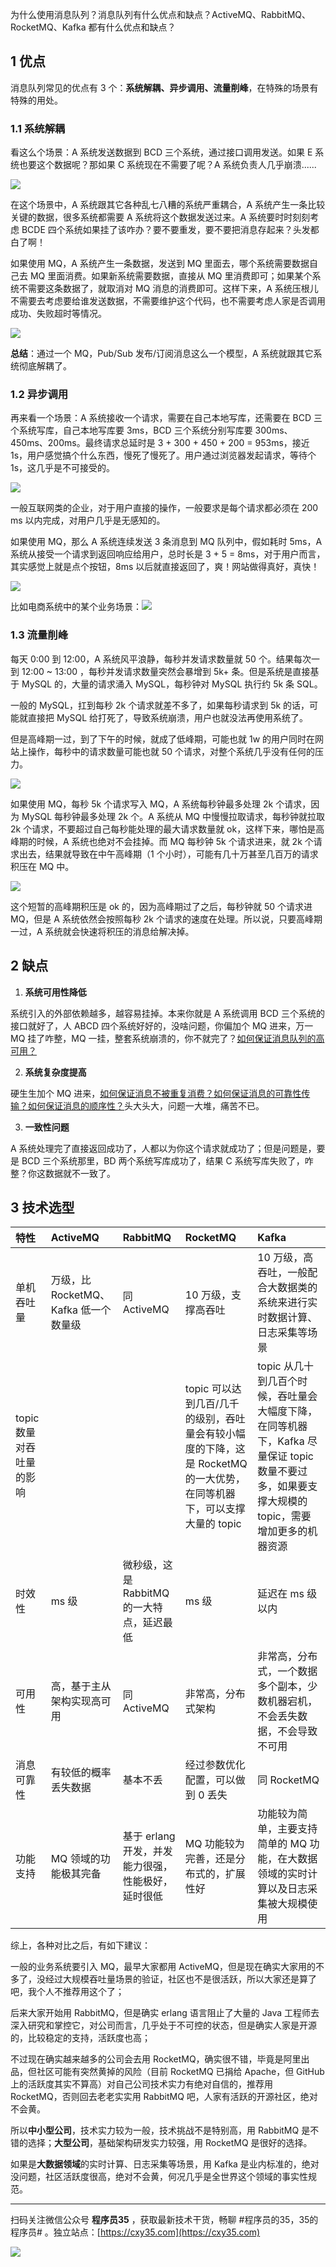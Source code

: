 为什么使用消息队列？消息队列有什么优点和缺点？ActiveMQ、RabbitMQ、RocketMQ、Kafka 都有什么优点和缺点？

## 1 优点

消息队列常见的优点有 3 个：**系统解耦、异步调用、流量削峰**，在特殊的场景有特殊的用处。

### 1.1 系统解耦

看这么个场景：A 系统发送数据到 BCD 三个系统，通过接口调用发送。如果 E 系统也要这个数据呢？那如果 C 系统现在不需要了呢？A 系统负责人几乎崩溃......

![](https://oscimg.oschina.net/oscnet/up-7c9d9896fd1b9bb3739ee1d65c1c21cd3c2.png)

在这个场景中，A 系统跟其它各种乱七八糟的系统严重耦合，A 系统产生一条比较关键的数据，很多系统都需要 A 系统将这个数据发送过来。A 系统要时时刻刻考虑 BCDE 四个系统如果挂了该咋办？要不要重发，要不要把消息存起来？头发都白了啊！

如果使用 MQ，A 系统产生一条数据，发送到 MQ 里面去，哪个系统需要数据自己去 MQ 里面消费。如果新系统需要数据，直接从 MQ 里消费即可；如果某个系统不需要这条数据了，就取消对 MQ 消息的消费即可。这样下来，A 系统压根儿不需要去考虑要给谁发送数据，不需要维护这个代码，也不需要考虑人家是否调用成功、失败超时等情况。

![](https://oscimg.oschina.net/oscnet/up-b1fb99f363b12372e87c9f883acffa2d5e9.png)

**总结**：通过一个 MQ，Pub/Sub 发布/订阅消息这么一个模型，A 系统就跟其它系统彻底解耦了。

### 1.2 异步调用

再来看一个场景：A 系统接收一个请求，需要在自己本地写库，还需要在 BCD 三个系统写库，自己本地写库要 3ms，BCD 三个系统分别写库要 300ms、450ms、200ms。最终请求总延时是 3 + 300 + 450 + 200 = 953ms，接近 1s，用户感觉搞个什么东西，慢死了慢死了。用户通过浏览器发起请求，等待个 1s，这几乎是不可接受的。

![](https://oscimg.oschina.net/oscnet/up-b281c60da801dc60f01fddeb4525477b001.png)

一般互联网类的企业，对于用户直接的操作，一般要求是每个请求都必须在 200 ms 以内完成，对用户几乎是无感知的。

如果使用 MQ，那么 A 系统连续发送 3 条消息到 MQ 队列中，假如耗时 5ms，A 系统从接受一个请求到返回响应给用户，总时长是 3 + 5 = 8ms，对于用户而言，其实感觉上就是点个按钮，8ms 以后就直接返回了，爽！网站做得真好，真快！

![](https://oscimg.oschina.net/oscnet/up-c45928861050b3dce01b985fcf52efdcf72.png)

比如电商系统中的某个业务场景：![](https://oscimg.oschina.net/oscnet/up-17c85d777ac4120d081f9ba7bbab65fd4d3.png)

### 1.3 流量削峰

每天 0:00 到 12:00，A 系统风平浪静，每秒并发请求数量就 50 个。结果每次一到 12:00 ~ 13:00 ，每秒并发请求数量突然会暴增到 5k+ 条。但是系统是直接基于 MySQL 的，大量的请求涌入 MySQL，每秒钟对 MySQL 执行约 5k 条 SQL。

一般的 MySQL，扛到每秒 2k 个请求就差不多了，如果每秒请求到 5k 的话，可能就直接把 MySQL 给打死了，导致系统崩溃，用户也就没法再使用系统了。

但是高峰期一过，到了下午的时候，就成了低峰期，可能也就 1w 的用户同时在网站上操作，每秒中的请求数量可能也就 50 个请求，对整个系统几乎没有任何的压力。

![](https://oscimg.oschina.net/oscnet/up-0c28692dd0e69c157cdf7ae5699f49dd35d.png)

如果使用 MQ，每秒 5k 个请求写入 MQ，A 系统每秒钟最多处理 2k 个请求，因为 MySQL 每秒钟最多处理 2k 个。A 系统从 MQ 中慢慢拉取请求，每秒钟就拉取 2k 个请求，不要超过自己每秒能处理的最大请求数量就 ok，这样下来，哪怕是高峰期的时候，A 系统也绝对不会挂掉。而 MQ 每秒钟 5k 个请求进来，就 2k 个请求出去，结果就导致在中午高峰期（1 个小时），可能有几十万甚至几百万的请求积压在 MQ 中。

![](https://oscimg.oschina.net/oscnet/up-1f8a1b261a02ec1d864dd63c1edf59c5679.png)

这个短暂的高峰期积压是 ok 的，因为高峰期过了之后，每秒钟就 50 个请求进 MQ，但是 A 系统依然会按照每秒 2k 个请求的速度在处理。所以说，只要高峰期一过，A 系统就会快速将积压的消息给解决掉。

## 2 缺点

1. **系统可用性降低**

系统引入的外部依赖越多，越容易挂掉。本来你就是 A 系统调用 BCD 三个系统的接口就好了，人 ABCD 四个系统好好的，没啥问题，你偏加个 MQ 进来，万一 MQ 挂了咋整，MQ 一挂，整套系统崩溃的，你不就完了？[如何保证消息队列的高可用？]()

2. **系统复杂度提高**

硬生生加个 MQ 进来，[如何保证消息不被重复消费？]()[如何保证消息的可靠性传输？]()[如何保证消息的顺序性？]()头大头大，问题一大堆，痛苦不已。

3. **一致性问题**

A 系统处理完了直接返回成功了，人都以为你这个请求就成功了；但是问题是，要是 BCD 三个系统那里，BD 两个系统写库成功了，结果 C 系统写库失败了，咋整？你这数据就不一致了。

## 3 技术选型

|**特性**|**ActiveMQ**|**RabbitMQ**|**RocketMQ**|**Kafka**|
|:-|:-|:-|:-|:-|
|单机吞吐量|万级，比 RocketMQ、Kafka 低一个数量级|同 ActiveMQ|10 万级，支撑高吞吐|10 万级，高吞吐，一般配合大数据类的系统来进行实时数据计算、日志采集等场景|
|topic 数量对吞吐量的影响|||topic 可以达到几百/几千的级别，吞吐量会有较小幅度的下降，这是 RocketMQ 的一大优势，在同等机器下，可以支撑大量的 topic|topic 从几十到几百个时候，吞吐量会大幅度下降，在同等机器下，Kafka 尽量保证 topic 数量不要过多，如果要支撑大规模的 topic，需要增加更多的机器资源|
|时效性|ms 级|微秒级，这是 RabbitMQ 的一大特点，延迟最低|ms 级|延迟在 ms 级以内|
|可用性|高，基于主从架构实现高可用|同 ActiveMQ|非常高，分布式架构|非常高，分布式，一个数据多个副本，少数机器宕机，不会丢失数据，不会导致不可用|
|消息可靠性|有较低的概率丢失数据|基本不丢|经过参数优化配置，可以做到 0 丢失|同 RocketMQ|
|功能支持|MQ 领域的功能极其完备|基于 erlang 开发，并发能力很强，性能极好，延时很低|MQ 功能较为完善，还是分布式的，扩展性好|功能较为简单，主要支持简单的 MQ 功能，在大数据领域的实时计算以及日志采集被大规模使用|

综上，各种对比之后，有如下建议：

一般的业务系统要引入 MQ，最早大家都用 ActiveMQ，但是现在确实大家用的不多了，没经过大规模吞吐量场景的验证，社区也不是很活跃，所以大家还是算了吧，我个人不推荐用这个了；

后来大家开始用 RabbitMQ，但是确实 erlang 语言阻止了大量的 Java 工程师去深入研究和掌控它，对公司而言，几乎处于不可控的状态，但是确实人家是开源的，比较稳定的支持，活跃度也高；

不过现在确实越来越多的公司会去用 RocketMQ，确实很不错，毕竟是阿里出品，但社区可能有突然黄掉的风险（目前 RocketMQ 已捐给 Apache，但 GitHub 上的活跃度其实不算高）对自己公司技术实力有绝对自信的，推荐用 RocketMQ，否则回去老老实实用 RabbitMQ 吧，人家有活跃的开源社区，绝对不会黄。

所以**中小型公司**，技术实力较为一般，技术挑战不是特别高，用 RabbitMQ 是不错的选择；**大型公司**，基础架构研发实力较强，用 RocketMQ 是很好的选择。

如果是**大数据领域**的实时计算、日志采集等场景，用 Kafka 是业内标准的，绝对没问题，社区活跃度很高，绝对不会黄，何况几乎是全世界这个领域的事实性规范。


---

扫码关注微信公众号 **程序员35** ，获取最新技术干货，畅聊 #程序员的35，35的程序员# 。独立站点：[https://cxy35.com](https://cxy35.com)

![](https://oscimg.oschina.net/oscnet/up-285838b9c516db5bb1ba760f292f2346078.JPEG)